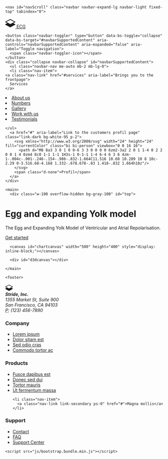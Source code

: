 <!doctype html>
<html class="h-100" lang="en">

  <head>
      <meta charset="utf-8">
  <meta name="viewport" content="width=device-width,initial-scale=1,shrink-to-fit=no">
  <meta name="description" content="A growing collection of ready to use components for the CSS framework Bootstrap 5">
  <link rel="icon" type="image/png" sizes="96x96" href="/img/favicon.png">
  <meta name="author" content="Holger Koenemann">
  <meta name="generator" content="Eleventy v2.0.0">
  <meta name="HandheldFriendly" content="true">
  <title>EGG yolk model</title>
  <link rel="stylesheet" href="css/theme.min.css">

   <style>

/* inter-200 - latin */
@font-face {
  font-family: 'Inter';
  font-style: normal;
  font-weight: 200;
  font-display: swap;
  src: local(''),
       url('../fonts/inter-v11-latin-200.woff2') format('woff2'), /* Chrome 26+, Opera 23+, Firefox 39+ */
       url('../fonts/inter-v11-latin-200.woff') format('woff'); /* Chrome 6+, Firefox 3.6+, IE 9+, Safari 5.1+ */
}
/* inter-300 - latin */
@font-face {
  font-family: 'Inter';
  font-style: normal;
  font-weight: 300;
  font-display: swap;
  src: local(''),
       url('../fonts/inter-v11-latin-300.woff2') format('woff2'), /* Chrome 26+, Opera 23+, Firefox 39+ */
       url('../fonts/inter-v11-latin-300.woff') format('woff'); /* Chrome 6+, Firefox 3.6+, IE 9+, Safari 5.1+ */
}
/* inter-regular - latin */
@font-face {
  font-family: 'Inter';
  font-style: normal;
  font-weight: 400;
  font-display: swap;
  src: local(''),
       url('../fonts/inter-v11-latin-regular.woff2') format('woff2'), /* Chrome 26+, Opera 23+, Firefox 39+ */
       url('../fonts/inter-v11-latin-regular.woff') format('woff'); /* Chrome 6+, Firefox 3.6+, IE 9+, Safari 5.1+ */
}
/* inter-500 - latin */
@font-face {
  font-family: 'Inter';
  font-style: normal;
  font-weight: 500;
  font-display: swap;
  src: local(''),
       url('../fonts/inter-v11-latin-500.woff2') format('woff2'), /* Chrome 26+, Opera 23+, Firefox 39+ */
       url('../fonts/inter-v11-latin-500.woff') format('woff'); /* Chrome 6+, Firefox 3.6+, IE 9+, Safari 5.1+ */
}

</style>

  </head>

  <body data-bs-spy="scroll" data-bs-target="#navScroll">

    <nav id="navScroll" class="navbar navbar-expand-lg navbar-light fixed-top" tabindex="0">
  <div class="container">
    <a class="navbar-brand pe-4 fs-3 border-end" href="/">
  <svg xmlns="http://www.w3.org/2000/svg" width="32" height="32" fill="currentColor" class="bi bi-layers-half" viewbox="0 0 16 16">
    <path d="M8.235 1.559a.5.5 0 0 0-.47 0l-7.5 4a.5.5 0 0 0 0 .882L3.188 8 .264 9.559a.5.5 0 0 0 0 .882l7.5 4a.5.5 0 0 0 .47 0l7.5-4a.5.5 0 0 0 0-.882L12.813 8l2.922-1.559a.5.5 0 0 0 0-.882l-7.5-4zM8 9.433 1.562 6 8 2.567 14.438 6 8 9.433z"/>
  </svg>
  <span class="ms-1 fw-bold">ECG</span>
</a>

    <button class="navbar-toggler" type="button" data-bs-toggle="collapse" data-bs-target="#navbarSupportedContent" aria-controls="navbarSupportedContent" aria-expanded="false" aria-label="Toggle navigation">
      <span class="navbar-toggler-icon"></span>
    </button>
    <div class="collapse navbar-collapse" id="navbarSupportedContent">
      <ul class="navbar-nav me-auto mb-2 mb-lg-0">
      <li class="nav-item">
    <a class="nav-link" href="#services" aria-label="Brings you to the frontpage">
      Services
    </a>
  </li>
  <li class="nav-item">
    <a class="nav-link" href="#aboutus">
      About us
    </a>
  </li>
  <li class="nav-item">
    <a class="nav-link" href="#numbers">
      Numbers
    </a>
  </li>
  <li class="nav-item">
    <a class="nav-link" href="#gallery">
      Gallery
    </a>
  </li>
  <li class="nav-item">
    <a class="nav-link" href="#workwithus">
      Work with us
    </a>
  </li>
  <li class="nav-item">
    <a class="nav-link" href="#testimonials">
      Testimonials
    </a>
  </li>

    </ul>
      <a href="#" aria-label="Link to the customers profil page" class="link-dark bg-white-95 p-2">
        <svg xmlns="http://www.w3.org/2000/svg" width="24" height="24" fill="currentColor" class="bi bi-person" viewbox="0 0 16 16">
          <path d="M8 8a3 3 0 1 0 0-6 3 3 0 0 0 0 6zm2-3a2 2 0 1 1-4 0 2 2 0 0 1 4 0zm4 8c0 1-1 1-1 1H3s-1 0-1-1 1-4 6-4 6 3 6 4zm-1-.004c-.001-.246-.154-.986-.832-1.664C11.516 10.68 10.289 10 8 10c-2.29 0-3.516.68-4.168 1.332-.678.678-.83 1.418-.832 1.664h10z"/>
        </svg>
        <span class="d-none">Profil</span>
      </a>
    </div>
</div>
</nav>

    <main>
      <div class="w-100 overflow-hidden bg-gray-100" id="top">
  
<div class="container position-relative">
  <div class="col-12 col-lg-8 mt-0 h-100 position-absolute top-0 end-0 bg-cover" data-aos="fade-left" style="background-image: url(img/heartbit.jpg);">
    
  </div>
    <div class="row">

<div class="col-lg-7 py-vh-6 position-relative" data-aos="fade-right">
  <h1 class="display-1 fw-bold mt-5">Egg and expanding Yolk model</h1>
  <p class="lead">The Egg and Expanding Yolk Model of Ventricular and Atrial Repolarisation.</p>
  <a href="#" class="btn btn-dark btn-xl shadow me-3 rounded-0 my-5">Get started</a>
</div>



</div>
</div>

</div>

<div class="py-vh-5 w-100 overflow-hidden" id="services">
  <div class="container canvas">
  
      <canvas id="chartcanvas" width="500" height="400" style="display: inline-block;"></canvas>
   
      <div id="d3dcanvas"></div>
<style>
   #d3dcanvas {
            background-color: rgb(255, 255, 255);
            width: 500px;
            height: 400px;
            display: inline-block;
        }
</style>
       
 
  </div>
</div>

    </main>

    <footer>
  <div class="container small border-top">
    <div class="row py-5 d-flex justify-content-between">

<div class="col-12 col-lg-6 col-xl-3 border-end p-5">
  <svg xmlns="http://www.w3.org/2000/svg" width="24" height="24" fill="currentColor" class="bi bi-layers-half" viewbox="0 0 16 16">
    <path d="M8.235 1.559a.5.5 0 0 0-.47 0l-7.5 4a.5.5 0 0 0 0 .882L3.188 8 .264 9.559a.5.5 0 0 0 0 .882l7.5 4a.5.5 0 0 0 .47 0l7.5-4a.5.5 0 0 0 0-.882L12.813 8l2.922-1.559a.5.5 0 0 0 0-.882l-7.5-4zM8 9.433 1.562 6 8 2.567 14.438 6 8 9.433z"/>
  </svg>
  <address class="text-secondary mt-3">
    <strong>Stride, Inc.</strong><br>
    1355 Market St, Suite 900<br>
    San Francisco, CA 94103<br>
    <abbr title="Phone">P:</abbr>
    (123) 456-7890
  </address>
</div>
<div class="col-12 col-lg-6 col-xl-3 border-end p-5">
  <h3 class="h6 mb-3">Company</h3>
  <ul class="nav flex-column">
    <li class="nav-item">
      <a class="nav-link link-secondary ps-0" aria-current="page" href="#">Lorem ipsum</a>
    </li>
    <li class="nav-item">
      <a class="nav-link link-secondary ps-0" href="#">Dolor sitam est</a>
    </li>
    <li class="nav-item">
      <a class="nav-link link-secondary ps-0" href="#">Sed odio cras</a>
    </li>
    <li class="nav-item">
      <a class="nav-link link-secondary ps-0" href="#">Commodo tortor ac</a>
    </li>
  </ul>
</div>
<div class="col-12 col-lg-6 col-xl-3 border-end p-5">
  <h3 class="h6 mb-3">Products</h3>
  <ul class="nav flex-column">
    <li class="nav-item">
      <a class="nav-link link-secondary ps-0" aria-current="page" href="#">Fusce dapibus est</a>
    </li>
    <li class="nav-item">
      <a class="nav-link link-secondary ps-0" href="#">Donec sed dui</a>
    </li>
    <li class="nav-item">
      <a class="nav-link link-secondary ps-0" href="#">Tortor mauris</a>
    </li>
    <li class="nav-item">
      <a class="nav-link link-secondary ps-0" href="#">Ut fermentum massa</a>
    </li>

    <li class="nav-item">
      <a class="nav-link link-secondary ps-0" href="#">Magna mollis</a>
    </li>
  </ul>
</div>
<div class="col-12 col-lg-6 col-xl-3 p-5">
  <h3 class="h6 mb-3">Support</h3>
  <ul class="nav flex-column">
    <li class="nav-item">
      <a class="nav-link link-secondary ps-0" aria-current="page" href="#">Contact</a>
    </li>
    <li class="nav-item">
      <a class="nav-link link-secondary ps-0" href="#">FAQ</a>
    </li>
    <li class="nav-item">
      <a class="nav-link link-secondary ps-0" href="#">Support Center</a>
    </li>
  </ul>
</div>
</div>
</div>
</footer>

    <script src="js/bootstrap.bundle.min.js"></script>
<script src="js/aos.js"></script>
 <script>
 AOS.init({
   duration: 800, // values from 0 to 3000, with step 50ms
 });
 </script>

 <script>
  let scrollpos = window.scrollY
  const header = document.querySelector(".navbar")
  const header_height = header.offsetHeight

  const add_class_on_scroll = () => header.classList.add("scrolled", "shadow-sm")
  const remove_class_on_scroll = () => header.classList.remove("scrolled", "shadow-sm")

  window.addEventListener('scroll', function() {
    scrollpos = window.scrollY;

    if (scrollpos >= header_height) { add_class_on_scroll() }
    else { remove_class_on_scroll() }

    console.log(scrollpos)
  })
</script>

<script>
  var radius = 1;

function drawCircle(){
  
  ctx1.globalAlpha =0.4; // set global alpha
  ctx1.beginPath();
  ctx1.arc(159,200,radius,2* Math.PI, false);
  ctx1.fillStyle ="#ff0000";
  ctx1.fill();
  ctx1.closePath();
  
}


</script>



<script type="text/javascript" charset="utf-8">

  var grid_size = 35;
  var x_axis_distance_grid_lines = 5;
  var y_axis_distance_grid_lines = 5;
  var x_axis_starting_point = { number: 1, suffix: 'ms' };
  var y_axis_starting_point = { number: 1, suffix: '' };
  
  var canvas1 = document.getElementById("chartcanvas");
  var ctx2 = canvas1.getContext("2d");
  
  var canvas_width = 500;
  var canvas_height = 400;
  
  var num_lines_x = Math.floor(canvas_height/grid_size);
  var num_lines_y = Math.floor(canvas_width/grid_size);

  function drawChart(){
    ctx2.moveTo(0, 0);
    ctx2.clearRect(0,0,500,400);
  // Draw grid lines along X-axis
  for(var i=0; i<=num_lines_x; i++) {
      ctx2.beginPath();
      ctx2.lineWidth = 1;
      
      // If line represents X-axis draw in different color
     
          ctx2.strokeStyle = "#a9a9a9";
      
      if(i == num_lines_x) {
          ctx2.moveTo(0, grid_size*i);
          ctx2.lineTo(canvas_width, grid_size*i);
      }
      else {
          ctx2.moveTo(0, grid_size*i+0.5);
          ctx2.lineTo(canvas_width, grid_size*i+0.5);
      }
      ctx2.stroke();
      ctx2.closePath();
  }
  
  // Draw grid lines along Y-axis
  for(i=0; i<=num_lines_y; i++) {
      ctx2.beginPath();
      ctx2.lineWidth = 1;
      
      // If line represents X-axis draw in different color
     
          ctx2.strokeStyle = "#a9a9a9";
      
      if(i == num_lines_y) {
          ctx2.moveTo(grid_size*i, 0);
          ctx2.lineTo(grid_size*i, canvas_height);
      }
      else {
          ctx2.moveTo(grid_size*i+0.5, 0);
          ctx2.lineTo(grid_size*i+0.5, canvas_height);
      }
      ctx2.stroke();
      ctx2.closePath();
  }
  
  // Translate to the new origin. Now Y-axis of the canvas is opposite to the Y-axis of the graph. So the y-coordinate of each element will be negative of the actual
  ctx2.translate(y_axis_distance_grid_lines*grid_size, x_axis_distance_grid_lines*grid_size);
  
  // Ticks marks along the positive X-axis
  for(i=0; i<(num_lines_y - y_axis_distance_grid_lines)+1; i++) {
      ctx2.beginPath();
      ctx2.lineWidth = 2;
      ctx2.strokeStyle = "#000000";
  
      // Draw a tick mark 6px long (-3 to 3)
      ctx2.moveTo(grid_size*i+0.5, 100);
      ctx2.lineTo(grid_size*i+0.5, 117);
      ctx2.stroke();
  
      // Text value at that point
      ctx2.font = '9px Arial';
      ctx2.textAlign = 'start';
      ctx2.fillText(x_axis_starting_point.number*i*100 + x_axis_starting_point.suffix , grid_size*i-30, 115);
      ctx2.closePath();
  }
  
  // Ticks marks along the negative X-axis
  for(i=1; i<y_axis_distance_grid_lines; i++) {
      ctx2.beginPath();
      ctx2.lineWidth = 2;
      ctx2.strokeStyle = "#000000";
  
      // Draw a tick mark 6px long (-3 to 3)
      ctx2.moveTo(-grid_size*i+0.5, 100);
      ctx2.lineTo(-grid_size*i+0.5, 117);
      ctx2.stroke();
  
      // Text value at that point
      ctx2.font = '9px Arial';
      ctx2.textAlign = 'end';
      ctx2.fillText(x_axis_starting_point.number*i*100 + x_axis_starting_point.suffix, -grid_size*i-20, 115);
      ctx2.closePath();
  }
  ctx2.font = "25px Verdana";
  ctx2.fillText("Time", 150, 150,150);
  ctx2.rotate(Math.PI/2);
  ctx2.fillText("Value", 50,70);
  ctx2.rotate(-Math.PI/2);
 ctx2.font = "20px Verdana";

  // Ticks marks along the positive Y-axis
  // Positive Y-axis of graph is negative Y-axis of the canvas
  for(i=1; i<(num_lines_x - x_axis_distance_grid_lines)+1; i++) {
      ctx2.beginPath();
      ctx2.lineWidth = 2;
      ctx2.strokeStyle = "#000000";
  
      // Draw a tick mark 6px long (-3 to 3)
      ctx2.moveTo(-40, grid_size*i+70.5);
      ctx2.lineTo(-30, grid_size*i+70.5);
      ctx2.stroke();
  
      // Text value at that point
      ctx2.font = '9px Arial';
      ctx2.textAlign = 'start';
      ctx2.fillText(-y_axis_starting_point.number*i + y_axis_starting_point.suffix, -30, grid_size*i+115);
      ctx2.closePath();
  }
  

  for(i=1; i<x_axis_distance_grid_lines+3; i++) {
      ctx2.beginPath();
      ctx2.lineWidth = 2;
      ctx2.strokeStyle = "#000000";
  
      // Draw a tick mark 6px long (-3 to 3)
      ctx2.moveTo(-40, -grid_size*i+105.5);
      ctx2.lineTo(-30, -grid_size*i+105.5);
      ctx2.stroke();
  
      // Text value at that point
      ctx2.font = '9px Arial';
      ctx2.textAlign = 'start';
      ctx2.fillText(y_axis_starting_point.number*i + y_axis_starting_point.suffix, -30, -grid_size*i+115);
      ctx2.closePath();
  }

  
  
}
drawChart();

function drawBar(bit){
  //drawChart();
  var canvas2 = document.getElementById("chartcanvas");
  var ctx3 = canvas2.getContext("2d");
  //ctx3.clearRect(-180,-200,350,400);
  
  
  for(i=-180;i<320;i+=10){
    
    ctx3.beginPath();
  ctx3.lineWidth = 3;
     ctx3.moveTo(i, 105);
     ctx3.lineTo(i+10, 105);
     if(i==bit || i==bit+10) ctx3.strokeStyle = "#ffffff";
    else ctx3.strokeStyle = "#ff0000";
      ctx3.stroke();
      ctx3.closePath();
  }
  
}
  </script>

  <script>
var check=0;
var bit=-180;
function bitTimer() {
  if(bit>=320)bit=-180;
    bit+=0.1;
  if(radius>=1)
      check=1
  if(radius<=0)
      check=0
      
  if(check==0)
  {  
  radius+=0.01;
  
  }
  else
  {
    radius-=0.01;
      }
     
   
  drawBar(bit);

}
  </script>

<script src="js/three.js"></script>


<script>
  container = document.getElementById( 'd3dcanvas' );



      const scene = new THREE.Scene();
			const camera = new THREE.PerspectiveCamera( 75, 500 / 400, 0.1, 1000 );
  
		const renderer = new THREE.WebGLRenderer();
			renderer.setSize( 500, 400 );
      

      const geometry = new THREE.SphereGeometry(1, 20, 20 );
			const material = new THREE.MeshBasicMaterial( { color: 0xffff00,transparent: true, opacity: 0.5 });
			const sphere = new THREE.Mesh( geometry, material );
			scene.add( sphere );
///////////////////////////////////

const geometry1 = new THREE.BoxGeometry(1, 1, 1);

  const loader = new THREE.TextureLoader();
  
  const material1 = new THREE.MeshBasicMaterial({
    map: loader.load('http://localhost/img/heartbit.jpg'),
  });
  const cube = new THREE.Mesh(geometry1, material1);
  scene.add(cube);
////////////////////////////////////
			camera.position.z = 3;
 
			function animate() {
        
				requestAnimationFrame( animate );
      
        sphere.scale.x = radius;
        sphere.scale.y = radius;
       
				renderer.render( scene, camera );
     
        bitTimer();
			};

			animate();
container.appendChild( renderer.domElement );
</script>
  </body>
</html>
